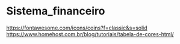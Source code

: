 # Sistema_financeiro

https://fontawesome.com/icons/coins?f=classic&s=solid
https://www.homehost.com.br/blog/tutoriais/tabela-de-cores-html/
